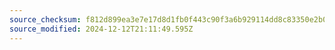 ```yaml
---
source_checksum: f812d899ea3e7e17d8d1fb0f443c90f3a6b929114dd8c83350e2b0b396879307
source_modified: 2024-12-12T21:11:49.595Z
---
```


